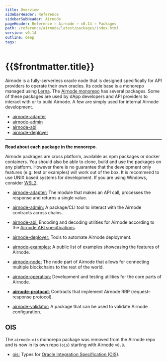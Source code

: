 ```yaml
---
title: Overview
sidebarHeader: Reference
sidebarSubHeader: Airnode
pageHeader: Reference → Airnode → v0.14 → Packages
path: /reference/airnode/latest/packages/index.html
version: v0.14
outline: deep
tags:
---
```


<VersionWarning/>

<PageHeader/>

<SearchHighlight/>

<FlexStartTag/>

# {{$frontmatter.title}}

Airnode is a fully-serverless oracle node that is designed specifically for API
providers to operate their own oracles. Its code base is a monorepo managed
using [Lerna](https://github.com/lerna/lerna). The
[Airnode monorepo](https://github.com/api3dao/airnode/blob/v0.14/packages) has
several packages. Some of these packages are used by dApp developers and API
providers to interact with or to build Airnode. A few are simply used for
internal Airnode development.

- [airnode-adapter](/reference/airnode/latest/packages/adapter.md)
- [airnode-admin](/reference/airnode/latest/packages/admin-cli.md)
- [airnode-abi](/reference/airnode/latest/packages/airnode-abi.md)
- [airnode-deployer](/reference/airnode/latest/packages/deployer.md)

---

**Read about each package in the monorepo.**

Airnode packages are cross platform, available as npm packages or docker
containers. You should also be able to clone, build and use the packages on any
platform. However there is no guarantee that the development only features (e.g.
test or examples) will work out of the box. It is recommend to use UNIX based
systems for development. If you are using Windows, consider
[WSL2](https://docs.microsoft.com/en-us/windows/wsl/install).

- [airnode-adapter:](https://github.com/api3dao/airnode/blob/v0.14/packages/airnode-adapter)
  The module that makes an API call, processes the response and returns a single
  value.

- [airnode-admin:](https://github.com/api3dao/airnode/blob/v0.14/packages/airnode-admin)
  A package/CLI tool to interact with the Airnode contracts across chains.

- [airnode-abi:](https://github.com/api3dao/airnode/blob/v0.14/packages/airnode-abi)
  Encoding and decoding utilities for Airnode according to the
  [Airnode ABI specifications](/reference/airnode/latest/specifications/airnode-abi.md).

- [airnode-deployer:](https://github.com/api3dao/airnode/blob/v0.14/packages/airnode-deployer)
  Tools to automate Airnode deployment.

- [airnode-examples:](https://github.com/api3dao/airnode/blob/v0.14/packages/airnode-examples)
  A public list of examples showcasing the features of Airnode.

- [airnode-node:](https://github.com/api3dao/airnode/blob/v0.14/packages/airnode-node)
  The node part of Airnode that allows for connecting multiple blockchains to
  the rest of the world.

- [airnode-operation:](https://github.com/api3dao/airnode/blob/v0.14/packages/airnode-operation)
  Development and testing utilities for the core parts of Airnode.

- [**airnode-protocol**:](https://github.com/api3dao/airnode/blob/v0.14/packages/airnode-protocol)
  Contracts that implement Airnode RRP (request–response protocol).

- [airnode-validator:](https://github.com/api3dao/airnode/blob/v0.14/packages/airnode-validator)
  A package that can be used to validate Airnode configuration.

## OIS

The `airnode-ois` monorepo package was removed from the Airnode repo and is now
in its own repo (`ois`) starting with Airnode `v0.8`.

- [ois:](https://github.com/api3dao/ois/tree/v2.3.1) Types for
  [Oracle Integration Specification (OIS)](/reference/ois/latest/specification.md).

<FlexEndTag/>
